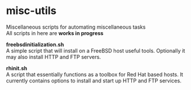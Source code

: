 # misc-utils
Miscellaneous scripts for automating miscellaneous tasks  
All scripts in here are **works in progress**  
  
**freebsdinitialization.sh**  
A simple script that will install on a FreeBSD host useful tools. Optionally it may also install HTTP and FTP servers.

**rhinit.sh**  
A script that essentially functions as a toolbox for Red Hat based hosts. It currently contains options to install and start up HTTP and FTP services.
